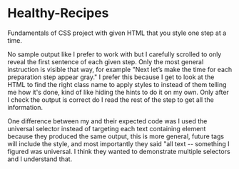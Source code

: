 # Healthy-Recipes
Fundamentals of CSS project with given HTML that you style one step at a time. 

No sample output like I prefer to work with but I carefully scrolled to only reveal the first sentence of each given step. Only the most general instruction is visible that way, for example "Next let’s make the time for each preparation step appear gray." I prefer this because I get to look at the HTML to find the right class name to apply styles to instead of them telling me how it's done, kind of like hiding the hints to do it on my own. Only after I check the output is correct do I read the rest of the step to get all the information. 

One difference between my and their expected code was I used the universal selector instead of targeting each text containing element because they produced the same output, this is more general, future tags will include the style, and most importantly they said "all text -- something I figured was universal. I think they wanted to demonstrate multiple selectors and I understand that. 
